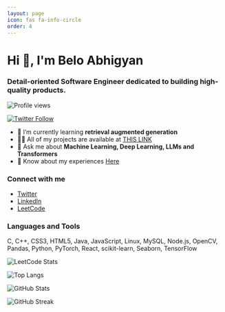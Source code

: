 ```yaml
---
layout: page
icon: fas fa-info-circle
order: 4
---
```


# Hi 👋, I'm Belo Abhigyan

### Detail-oriented Software Engineer dedicated to building high-quality products.

![Profile views](https://komarev.com/ghpvc/?username=koachgg&label=Profile%20views&color=0e75b6&style=flat)

[![Twitter Follow](https://img.shields.io/twitter/follow/abhigyanbelo?logo=twitter&style=for-the-badge)](https://twitter.com/abhigyanbelo)

- 🌱 I’m currently learning **retrieval augmented generation**
- 👨‍💻 All of my projects are available at [THIS LINK](https://www.datascienceportfol.io/beloabhigyan)
- 💬 Ask me about **Machine Learning, Deep Learning, LLMs and Transformers**
- 📄 Know about my experiences [Here](https://drive.google.com/file/d/1yQ2_B5C1jvcT8VpMYLRw7SswMLmXb7NR/view?usp=sharing)

### Connect with me
- [Twitter](https://twitter.com/abhigyanbelo)
- [LinkedIn](https://linkedin.com/in/belo-abhigyan)
- [LeetCode](https://www.leetcode.com/beloabhigyan)

### Languages and Tools
C, C++, CSS3, HTML5, Java, JavaScript, Linux, MySQL, Node.js, OpenCV, Pandas, Python, PyTorch, React, scikit-learn, Seaborn, TensorFlow

![LeetCode Stats](https://leetcard.jacoblin.cool/beloabhigyan?theme=wtf&font=M%20PLUS%201&ext=heatmap)

![Top Langs](https://github-readme-stats.vercel.app/api/top-langs?username=koachgg&show_icons=true&locale=en&layout=compact)

![GitHub Stats](https://github-readme-stats.vercel.app/api?username=koachgg&show_icons=true&locale=en)

![GitHub Streak](https://github-readme-streak-stats.herokuapp.com/?user=koachgg&)
